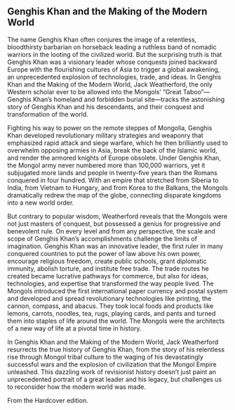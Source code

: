 ## Genghis Khan and the Making of the Modern World

The name Genghis Khan often conjures the image of a relentless, bloodthirsty barbarian on horseback leading a ruthless band of nomadic warriors in the looting of the civilized world. But the surprising truth is that Genghis Khan was a visionary leader whose conquests joined backward Europe with the flourishing cultures of Asia to trigger a global awakening, an unprecedented explosion of technologies, trade, and ideas. In Genghis Khan and the Making of the Modern World, Jack Weatherford, the only Western scholar ever to be allowed into the Mongols’ “Great Taboo”—Genghis Khan’s homeland and forbidden burial site—tracks the astonishing story of Genghis Khan and his descendants, and their conquest and transformation of the world.

Fighting his way to power on the remote steppes of Mongolia, Genghis Khan developed revolutionary military strategies and weaponry that emphasized rapid attack and siege warfare, which he then brilliantly used to overwhelm opposing armies in Asia, break the back of the Islamic world, and render the armored knights of Europe obsolete. Under Genghis Khan, the Mongol army never numbered more than 100,000 warriors, yet it subjugated more lands and people in twenty-five years than the Romans conquered in four hundred. With an empire that stretched from Siberia to India, from Vietnam to Hungary, and from Korea to the Balkans, the Mongols dramatically redrew the map of the globe, connecting disparate kingdoms into a new world order.

But contrary to popular wisdom, Weatherford reveals that the Mongols were not just masters of conquest, but possessed a genius for progressive and benevolent rule. On every level and from any perspective, the scale and scope
of Genghis Khan’s accomplishments challenge the limits of imagination. Genghis Khan was an innovative leader, the first ruler in many conquered countries to put the power of law above his own power, encourage religious freedom, create public schools, grant diplomatic immunity, abolish torture, and institute free trade. The trade routes he created became lucrative pathways for commerce, but also for ideas, technologies, and expertise that transformed the way people lived. The Mongols introduced the first international paper currency and postal system and developed and spread revolutionary technologies like printing, the cannon, compass, and abacus. They took local foods and products like lemons, carrots, noodles, tea, rugs, playing cards, and pants and turned them into staples of life around the world. The Mongols were the architects of a new way of life at a pivotal time in history.

In Genghis Khan and the Making of the Modern World, Jack Weatherford resurrects the true history of Genghis Khan, from the story of his relentless rise through Mongol tribal culture to the waging of his devastatingly successful wars and the explosion of civilization that the Mongol Empire unleashed. This dazzling work of revisionist history doesn’t just paint an unprecedented portrait of a great leader and his legacy, but challenges us to reconsider how the modern world was made.


From the Hardcover edition.